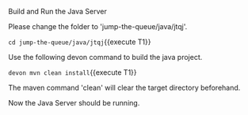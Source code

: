 Build and Run the Java Server


Please change the folder to &#39;jump-the-queue/java/jtqj&#39;.

`cd jump-the-queue/java/jtqj`{{execute T1}}
 
Use the following devon command to build the java project.

`devon mvn clean install`{{execute T1}}

The maven command 'clean' will clear the target directory beforehand. 



Now the Java Server should be running.
